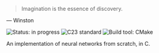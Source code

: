> Imagination is the essence of discovery.

— Winston

![Status: in progress](https://img.shields.io/badge/status-in%20progress-orange?style=flat-square&logo=neovim)
![C23 standard](https://img.shields.io/badge/standard-C23-green?style=flat-square&logo=C)
![Build tool: CMake](https://img.shields.io/badge/Minimum-v3.21-064F8C?style=flat-square&logo=CMake)

An implementation of neural networks from scratch, in C.
